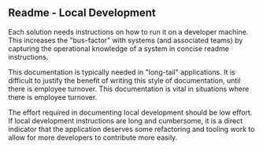 ## Readme - Local Development
Each solution needs instructions on how to run it on a developer machine. This increases the "bus-factor" with systems (and associated teams) by capturing the operational knowledge of a system in concise readme instructions. 

This documentation is typically needed in "long-tail" applications. It is difficult to justify the benefit of writing this style of documentation, until there is employee turnover. This documentation is vital in situations where there is employee turnover.

The effort required in documenting local development should be low effort. If local development instructions are long and cumbersome, it is a direct indicator that the application deserves some refactoring and tooling work to allow for more developers to contribute more easily. 
